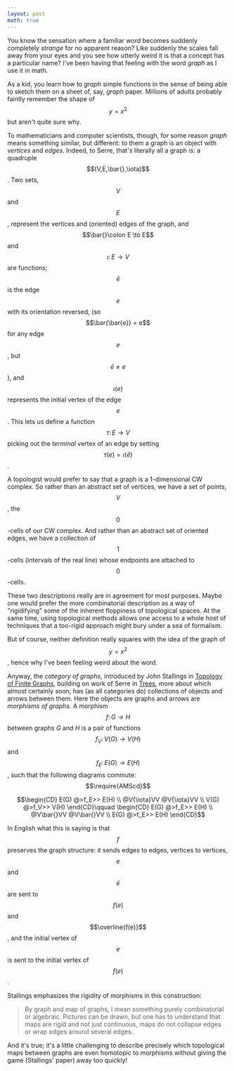 ```yaml
---
layout: post
math: true
---
```

You know the sensation where a familiar word becomes suddenly
completely *strange* for no apparent reason? Like suddenly the scales
fall away from your eyes and you see how utterly weird it is that a
concept has a particular name? I've been having that feeling with the
word *graph* as I use it in math.

As a kid, you learn how to *graph* simple functions in the sense of 
being able to sketch them on a sheet of, say, *graph* paper. Millions
of adults probably faintly remember the shape of $$y = x^2$$ but aren't
quite sure why.

To mathematicians and computer scientists, though, for some reason *graph*
means something similar, but different: to them a graph is an object with
*vertices* and *edges*. Indeed, to Serre, that's literally all a graph is:
a quadruple $$(V,E,\bar{},\iota)$$. Two sets, $$V$$ and $$E$$, represent the
vertices and (oriented) edges of the graph, and $$\bar{}\colon E \to E$$ and
$$\iota\colon E \to V$$ are functions; $$\bar{e}$$ is the edge $$e$$ with its
orientation reversed, (so $$\bar{\bar{e}} = e$$ for any edge $$e$$, but
$$\bar e \neq e$$), and
$$\iota(e)$$ represents the initial vertex of the edge $$e$$. This lets us
define a function $$\tau\colon E \to V$$ picking out the *terminal* vertex
of an edge by setting $$\tau(e) = \iota(\bar{e})$$.

A topologist would prefer to say that a graph is a 1-dimensional CW complex.
So rather than an abstract set of vertices, we have a set of points, $$V$$,
the $$0$$-cells of our CW complex. And rather than an abstract set of oriented
edges, we have a collection of $$1$$-cells (intervals of the real line) 
whose endpoints are attached to $$0$$-cells.

These two descriptions really are in agreement for most purposes. Maybe one would
prefer the more combinatorial description as a way of "rigidifying" some of the
inherent floppiness of topological spaces. At the same time, using topological methods
allows one access to a whole host of techniques that a too-rigid approach might bury
under a sea of formalism.

But of course, neither definition really squares with the idea of the graph of
$$y = x^2$$, hence why I've been feeling weird about the word.

Anyway, the *category of graphs*, introduced by John Stallings in
[Topology of Finite Graphs](https://www2.math.ou.edu/~nbrady/teaching/s11-5863/stallings.pdf),
building on work of Serre in [Trees](https://d-nb.info/965816907/04), more about which
almost certainly soon, has (as all categories do)
collections of objects and arrows between them.
Here the objects are graphs and arrows are *morphisms of graphs.* 
A morphism $$f\colon G \to H$$ between
graphs $G$ and $H$ is a pair of functions $$f_V\colon V(G) \to V(H)$$ 
and $$f_E\colon E(G) \to E(H)$$, such that the following diagrams commute:
$$\require{AMScd}$$

$$\begin{CD}
E(G) @>f_E>> E(H) \\
@V{\iota}VV @V{\iota}VV \\
V(G) @>f_V>> V(H)
\end{CD}\qquad
\begin{CD}
E(G) @>f_E>> E(H) \\
@V\bar{}VV @V\bar{}VV \\
E(G) @>f_E>> E(H)
\end{CD}$$

In English what this is saying is that $$f$$ preserves the graph structure:
it sends edges to edges, vertices to vertices, $$e$$ and $$\bar e$$ are sent
to $$f(e)$$ and $$\overline{f(e)}$$, and the initial vertex of $$e$$ is
sent to the initial vertex of $$f(e)$$.

Stallings emphasizes the rigidity of morphisms in this construction:

> By graph and map of graphs, I mean something purely combinatorial or
algebraic. Pictures can be drawn, but one has to understand that maps are
rigid and not just continuous, maps do not collapse edges or wrap edges
around several edges.

And it's true; it's a little challenging to describe precisely which
topological maps between graphs are even homotopic to morphisms without
giving the game (Stallings' paper) away too quickly!

